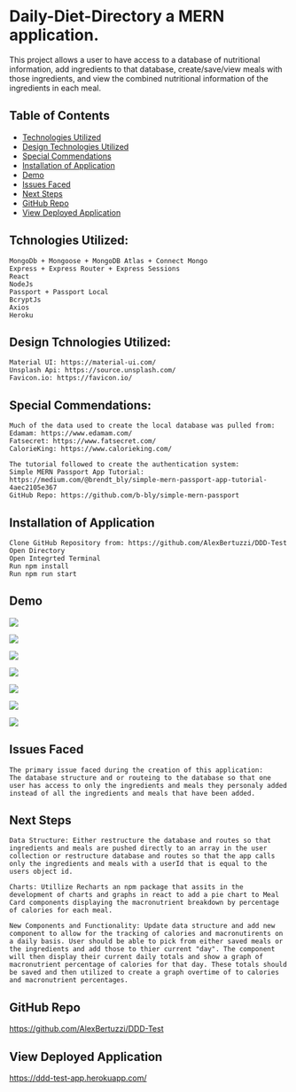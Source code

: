 # Daily-Diet-Directory a MERN application.

This project allows a user to have access to a database of nutritional information, add ingredients to that database, create/save/view meals with those ingredients, and view the combined nutritional information of the ingredients in each meal.

## Table of Contents
  * [Technologies Utilized](###technologiesUtilized)
  * [Design Technologies Utilized](###DesignTechnologiesUtilized)
  * [Special Commendations](###specialCommendations)
  * [Installation of Application](###install)
  * [Demo](###demo)
  * [Issues Faced](###demo)
  * [Next Steps](###demo)
  * [GitHub Repo](###repo)
  * [View Deployed Application](###deployedLink)

## Tchnologies Utilized:
    MongoDb + Mongoose + MongoDB Atlas + Connect Mongo
    Express + Express Router + Express Sessions
    React
    NodeJs
    Passport + Passport Local
    BcryptJs
    Axios
    Heroku

## Design Tchnologies Utilized:
    Material UI: https://material-ui.com/
    Unsplash Api: https://source.unsplash.com/
    Favicon.io: https://favicon.io/

## Special Commendations:
    Much of the data used to create the local database was pulled from:
    Edamam: https://www.edamam.com/
    Fatsecret: https://www.fatsecret.com/
    CalorieKing: https://www.calorieking.com/

    The tutorial followed to create the authentication system:
    Simple MERN Passport App Tutorial: https://medium.com/@brendt_bly/simple-mern-passport-app-tutorial-4aec2105e367
    GitHub Repo: https://github.com/b-bly/simple-mern-passport

## Installation of Application
    Clone GitHub Repository from: https://github.com/AlexBertuzzi/DDD-Test
    Open Directory
    Open Integrted Terminal
    Run npm install
    Run npm run start

## Demo

![](./assets/Screenshot(6).png)

![](./assets/Screenshot(34).png)

![](./assets/Screenshot(8).png)

![](./assets/Screenshot(33).png)

![](./assets/Screenshot(35).png)

![](./assets/Screenshot(32).png)

![](./assets/Screenshot(36).png)


## Issues Faced
    The primary issue faced during the creation of this application:
    The database structure and or routeing to the database so that one user has access to only the ingredients and meals they personaly added instead of all the ingredients and meals that have been added.

## Next Steps
    Data Structure: Either restructure the database and routes so that ingredients and meals are pushed directly to an array in the user collection or restructure database and routes so that the app calls only the ingredients and meals with a userId that is equal to the users object id.

    Charts: Utillize Recharts an npm package that assits in the development of charts and graphs in react to add a pie chart to Meal Card components displaying the macronutrient breakdown by percentage of calories for each meal.

    New Components and Functionality: Update data structure and add new component to allow for the tracking of calories and macronutirents on a daily basis. User should be able to pick from either saved meals or the ingredients and add those to thier current "day". The component will then display their current daily totals and show a graph of macronutrient percentage of calories for that day. These totals should be saved and then utilized to create a graph overtime of to calories and macronutrient percentages.

## GitHub Repo
https://github.com/AlexBertuzzi/DDD-Test

## View Deployed Application
https://ddd-test-app.herokuapp.com/

